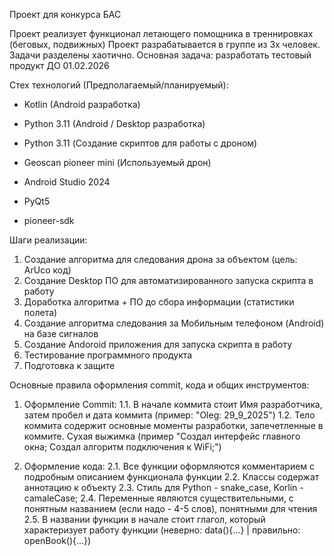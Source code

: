 Проект для конкурса БАС

Проект реализует функционал летающего помощника в треннировках (беговых, подвижных)
Проект разрабатывается в группе из 3х человек. Задачи разделены хаотично.
Основная задача: разработать тестовый продукт ДО 01.02.2026

Стех технологий (Предполагаемый/планируемый):
- Kotlin (Android разработка)
- Python 3.11 (Android / Desktop разработка)
- Python 3.11 (Создание скриптов для работы с дроном)
- Geoscan pioneer mini (Используемый дрон)

- Android Studio 2024
- PyQt5
- pioneer-sdk

Шаги реализации:
1. Создание алгоритма для следования дрона за объектом (цель: ArUco код)
2. Создание Desktop ПО для автоматизированного запуска скрипта в работу
3. Доработка алгоритма + ПО до сбора информации (статистики полета)
4. Создание алгоритма следования за Мобильным телефоном (Android) на базе сигналов
5. Создание Andoroid приложения для запуска скрипта в работу
6. Тестирование программного продукта
7. Подготовка к защите

Основные правила оформления commit, кода и общих инструментов:
1. Оформление Commit:
1.1. В начале коммита стоит Имя разработчика, затем пробел и дата коммита (пример: "Oleg: 29_9_2025")
1.2. Тело коммита содержит основные моменты разработки, запечетленные в коммите. Сухая выжимка (пример "Создал интерфейс главного окна; Создал алгоритм подключения к WiFi;")

2. Оформление кода:
2.1. Все функции оформляются комментарием с подробным описанием функционала функции
2.2. Классы содержат аннотацию к объекту
2.3. Стиль для Python - snake_case, Korlin - camaleCase;
2.4. Переменные являются существительными, с понятным названием (если надо - 4-5 слов), понятными для чтения
2.5. В названии функции в начале стоит глагол, который характеризует работу функции (неверно: data(){...} | правильно: openBook(){...})

